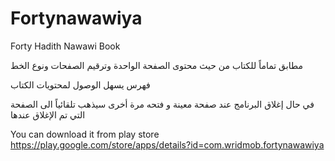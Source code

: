 # Fortynawawiya
Forty Hadith Nawawi Book

مطابق تماماً للكتاب من حيث محتوى الصفحة الواحدة وترقيم الصفحات ونوع الخط

فهرس يسهل الوصول لمحتويات الكتاب

في حال إغلاق البرنامج عند صفحة معينة و فتحه مرة أخرى سيذهب تلقائياً الى الصفحة التي تم الإغلاق عندها

You can download it from play store https://play.google.com/store/apps/details?id=com.wridmob.fortynawawiya

